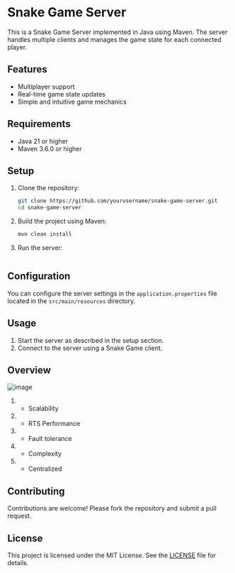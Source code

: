 # Snake Game Server

This is a Snake Game Server implemented in Java using Maven. The server handles multiple clients and manages the game state for each connected player.

## Features

- Multiplayer support
- Real-time game state updates
- Simple and intuitive game mechanics

## Requirements

- Java 21 or higher
- Maven 3.6.0 or higher

## Setup

1. Clone the repository:

   ```sh
   git clone https://github.com/yourusername/snake-game-server.git
   cd snake-game-server
   ```

2. Build the project using Maven:

   ```sh
   mvn clean install
   ```

3. Run the server:

   ```sh

   ```

## Configuration

You can configure the server settings in the `application.properties` file located in the `src/main/resources` directory.

## Usage

1. Start the server as described in the setup section.
2. Connect to the server using a Snake Game client.

## Overview
![image](https://github.com/user-attachments/assets/318b5d09-b126-43d0-9b47-56f71508de39)

1. + Scalability
2. + RTS Performance
3. - Fault tolerance
4. - Complexity
5. + Centralized

## Contributing

Contributions are welcome! Please fork the repository and submit a pull request.

## License

This project is licensed under the MIT License. See the [LICENSE](LICENSE) file for details.
